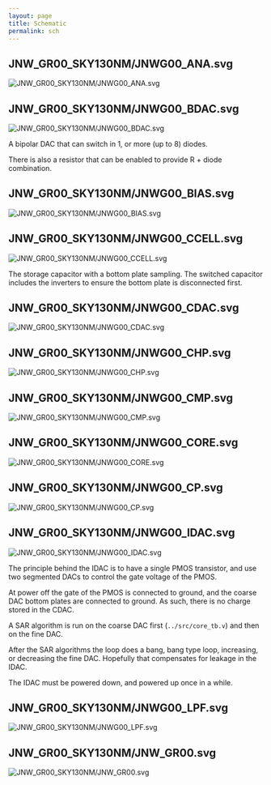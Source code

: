 ```yaml
---
layout: page
title: Schematic
permalink: sch
---
```


## JNW_GR00_SKY130NM/JNWG00_ANA.svg




![JNW_GR00_SKY130NM/JNWG00_ANA.svg](JNW_GR00_SKY130NM/JNWG00_ANA.svg)


## JNW_GR00_SKY130NM/JNWG00_BDAC.svg




![JNW_GR00_SKY130NM/JNWG00_BDAC.svg](JNW_GR00_SKY130NM/JNWG00_BDAC.svg)



A bipolar DAC that can switch in 1, or more (up to 8) diodes. 

There is also a resistor that can be enabled to provide R + diode combination.

## JNW_GR00_SKY130NM/JNWG00_BIAS.svg




![JNW_GR00_SKY130NM/JNWG00_BIAS.svg](JNW_GR00_SKY130NM/JNWG00_BIAS.svg)


## JNW_GR00_SKY130NM/JNWG00_CCELL.svg




![JNW_GR00_SKY130NM/JNWG00_CCELL.svg](JNW_GR00_SKY130NM/JNWG00_CCELL.svg)




The storage capacitor with a bottom plate sampling. The switched capacitor
includes the inverters to ensure the bottom plate is disconnected first.

## JNW_GR00_SKY130NM/JNWG00_CDAC.svg




![JNW_GR00_SKY130NM/JNWG00_CDAC.svg](JNW_GR00_SKY130NM/JNWG00_CDAC.svg)


## JNW_GR00_SKY130NM/JNWG00_CHP.svg




![JNW_GR00_SKY130NM/JNWG00_CHP.svg](JNW_GR00_SKY130NM/JNWG00_CHP.svg)


## JNW_GR00_SKY130NM/JNWG00_CMP.svg




![JNW_GR00_SKY130NM/JNWG00_CMP.svg](JNW_GR00_SKY130NM/JNWG00_CMP.svg)


## JNW_GR00_SKY130NM/JNWG00_CORE.svg




![JNW_GR00_SKY130NM/JNWG00_CORE.svg](JNW_GR00_SKY130NM/JNWG00_CORE.svg)


## JNW_GR00_SKY130NM/JNWG00_CP.svg




![JNW_GR00_SKY130NM/JNWG00_CP.svg](JNW_GR00_SKY130NM/JNWG00_CP.svg)


## JNW_GR00_SKY130NM/JNWG00_IDAC.svg




![JNW_GR00_SKY130NM/JNWG00_IDAC.svg](JNW_GR00_SKY130NM/JNWG00_IDAC.svg)




The principle behind the IDAC is to have a single PMOS transistor, and use 
two segmented DACs to control the gate voltage of the PMOS.

At power off the gate of the PMOS is connected to ground, and the coarse DAC
bottom plates are connected to ground. As such, there is no charge stored in the
CDAC. 

A SAR algorithm is run on the coarse DAC first (`../src/core_tb.v`) and then on
the fine DAC. 

After the SAR algorithms the loop does a bang, bang type loop, increasing, or
decreasing the fine DAC. Hopefully that compensates for leakage in the IDAC. 

The IDAC must be powered down, and powered up once in a while.
## JNW_GR00_SKY130NM/JNWG00_LPF.svg




![JNW_GR00_SKY130NM/JNWG00_LPF.svg](JNW_GR00_SKY130NM/JNWG00_LPF.svg)


## JNW_GR00_SKY130NM/JNW_GR00.svg




![JNW_GR00_SKY130NM/JNW_GR00.svg](JNW_GR00_SKY130NM/JNW_GR00.svg)


